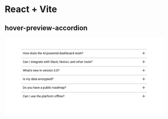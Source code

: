 # React + Vite

## hover-preview-accordion

![hover-preview-accordion](https://github.com/BRajendra10/modern-web-components/blob/7159e14951b608e0bf7b9fe20014f0e7c0e0d9ed/hover-preview-accordion/public/ui.png)